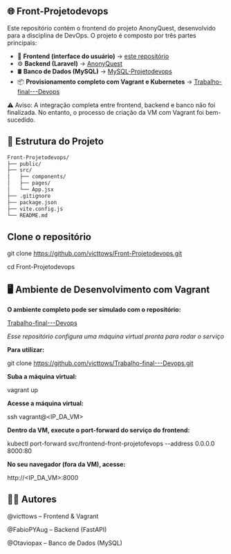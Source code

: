 ## 🌐 Front-Projetodevops
Este repositório contém o frontend do projeto AnonyQuest, desenvolvido para a disciplina de DevOps. O projeto é composto por três partes principais:

- 🎨 **Frontend (interface do usuário)** → [este repositório](https://github.com/victtows/Front-Projetodevops.git)
- ⚙️ **Backend (Laravel)** → [AnonyQuest](https://github.com/FabioPYAug/AnonyQuest.git)
- 🛢️ **Banco de Dados (MySQL)** → [MySQL-Projetodevops](https://github.com/Otaviopax/MySQL-Projetodevops.git)
- 📦 **Provisionamento completo com Vagrant e Kubernetes** → [Trabalho-final---Devops](https://github.com/victtows/Trabalho-final---Devops.git)

⚠️ Aviso: A integração completa entre frontend, backend e banco não foi finalizada. No entanto, o processo de criação da VM com Vagrant foi bem-sucedido.

## 📁 Estrutura do Projeto
```bash
Front-Projetodevops/
├── public/
├── src/
│   ├── components/
│   ├── pages/
│   └── App.jsx
├── .gitignore
├── package.json
├── vite.config.js
└── README.md
```

## Clone o repositório

git clone https://github.com/victtows/Front-Projetodevops.git

cd Front-Projetodevops


## 🖥️ Ambiente de Desenvolvimento com Vagrant

**O ambiente completo pode ser simulado com o repositório:**

[Trabalho-final---Devops](https://github.com/victtows/Trabalho-final---Devops.git)

*Esse repositório configura uma máquina virtual pronta para rodar o serviço*

**Para utilizar:**

git clone https://github.com/victtows/Trabalho-final---Devops.git

**Suba a máquina virtual:**

vagrant up

**Acesse a máquina virtual:**

ssh vagrant@<IP_DA_VM>

**Dentro da VM, execute o port-forward do serviço do frontend:**

kubectl port-forward svc/frontend-front-projetofevops --address 0.0.0.0 8000:80

**No seu navegador (fora da VM), acesse:**

http://<IP_DA_VM>:8000


## 👨‍💻 Autores
@victtows – Frontend & Vagrant

@FabioPYAug – Backend (FastAPI)

@Otaviopax – Banco de Dados (MySQL)

